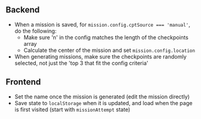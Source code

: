 ## Backend
- When a mission is saved, for `mission.config.cptSource === 'manual'`, do the following:
  - Make sure 'n' in the config matches the length of the checkpoints array
  - Calculate the center of the mission and set `mission.config.location`
- When generating missions, make sure the checkpoints are randomly selected, not just the 'top 3 that fit the config criteria'

## Frontend
- Set the name once the mission is generated (edit the mission directly)
- Save state to `localStorage` when it is updated, and load when the page is first visited (start with `missionAttempt` state)